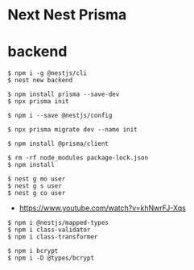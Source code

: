 # Next Nest Prisma

# backend

```
$ npm i -g @nestjs/cli
$ nest new backend
```


```
$ npm install prisma --save-dev
$ npx prisma init

$ npm i --save @nestjs/config

$ npx prisma migrate dev --name init

$ npm install @prisma/client
```

```
$ rm -rf node_modules package-lock.json
$ npm install
```


```
$ nest g mo user
$ nest g s user
$ nest g co user
```


- https://www.youtube.com/watch?v=khNwrFJ-Xqs


```
$ npm i @nestjs/mapped-types
$ npm i class-validator
$ npm i class-transformer
```


```
$ npm i bcrypt 
$ npm i -D @types/bcrypt
```